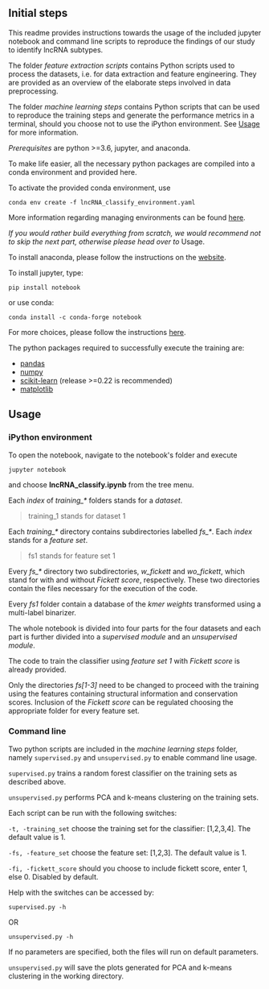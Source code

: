 ## Initial steps

This readme provides instructions towards the usage of the included jupyter notebook and command line scripts to reproduce the findings 
of our study to identify lncRNA subtypes.

The folder *feature extraction scripts* contains Python scripts used to process the datasets, i.e. for data extraction and feature engineering. They are provided as an overview of the elaborate steps involved in data preprocessing.

The folder *machine learning steps* contains Python scripts that can be used to reproduce the training steps and generate the performance metrics in a terminal, should you choose not to use the iPython environment. See [Usage](#Usage) for more information.

*Prerequisites* are python >=3.6, jupyter, and anaconda.

To make life easier, all the necessary python packages are compiled into a conda environment and provided here.

To activate the provided conda environment, use

`conda env create -f lncRNA_classify_environment.yaml`

More information regarding managing environments can be found [here](https://docs.conda.io/projects/conda/en/latest/user-guide/tasks/manage-environments.html).

_If you would rather build everything from scratch, we would recommend not to skip the next part, otherwise please head over to_ Usage.

To install anaconda, please follow the instructions on the [website](https://docs.anaconda.com/anaconda/install/).

To install jupyter, type:

`pip install notebook`

or use conda:

`conda install -c conda-forge notebook`

For more choices, please follow the instructions [here](https://jupyter.org/install).

The python packages required to successfully execute the training are:

* [pandas](https://pandas.pydata.org/)
* [numpy](https://numpy.org)
* [scikit-learn](https://scikit-learn.org/stable/) (release >=0.22 is recommended)
* [matplotlib](https://matplotlib.org/)


## Usage

### iPython environment

To open the notebook, navigate to the notebook's folder and execute

`jupyter notebook`

and choose **lncRNA_classify.ipynb** from the tree menu.

Each _index_ of _training\_\*_ folders stands for a _dataset_.

> training_1 stands for dataset 1

Each _training\_\*_ directory contains subdirectories labelled _fs\_\*_. Each _index_ stands for a _feature set_.

> fs1 stands for feature set 1

Every _fs\_\*_ directory two subdirectories, _w\_fickett_ and _wo\_fickett_, which stand for with and without _Fickett score_, respectively. These two directories contain the files necessary for the execution of the code.

Every _fs1_ folder contain a database of the _kmer weights_ transformed using a multi-label binarizer.

The whole notebook is divided into four parts for the four datasets and each part is further divided into a _supervised module_ and an _unsupervised module_.

The code to train the classifier using _feature set 1_ with _Fickett score_ is already provided. 

Only the directories _fs\[1-3\]_ need to be changed to proceed with the training using the features containing structural information and conservation scores. Inclusion of the _Fickett score_ can be regulated choosing the appropriate folder for every feature set.

### Command line

Two python scripts are included in the _machine learning steps_ folder, namely `supervised.py` and `unsupervised.py` to enable command line usage.

`supervised.py` trains a random forest classifier on the training sets as described above.

`unsupervised.py` performs PCA and k-means clustering on the training sets.

Each script can be run with the following switches:

`-t, -training_set` choose the training set for the classifier: \[1,2,3,4\]. The default value is 1.

`-fs, -feature_set` choose the feature set: \[1,2,3\]. The default value is 1.

`-fi, -fickett_score` should you choose to include fickett score, enter 1, else 0. Disabled by default.

Help with the switches can be accessed by:

`supervised.py -h`

OR

`unsupervised.py -h`

If no parameters are specified, both the files will run on default parameters.

`unsupervised.py` will save the plots generated for PCA and k-means clustering in the working directory.
